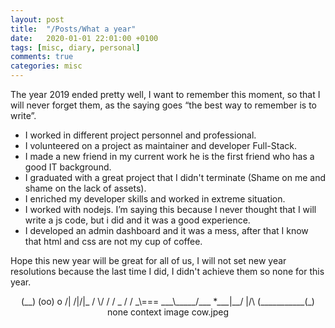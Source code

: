 ```yaml
---
layout: post
title:  "/Posts/What a year"
date:   2020-01-01 22:01:00 +0100
tags: [misc, diary, personal]
comments: true
categories: misc
---
```


The year 2019 ended pretty well, I want to remember this moment, so that I will never forget them, as the saying goes “the best way to remember is to write”.
- I worked in different project personnel and professional.
- I volunteered on a project as maintainer and developer Full-Stack.
- I made a new friend in my current work he is the first friend who has a good IT background.
- I graduated with a great project that I didn't terminate (Shame on me and shame on the lack of assets).
- I enriched my developer skills and worked in extreme situation.
- I worked with nodejs. I’m saying this because I never thought that I will write a js code, but i did and it was a good experience.
- I developed an admin dashboard and it was a mess, after that I know that html and css are not my cup of coffee.

Hope this new year will be great for all of us, I will not set new year resolutions because the last time I did, I didn't achieve them so none for this year.
<p align="center">
           (__)                    
           (oo)    o     /| /|/|_  
           / \/    /     /      _ /  
          /  _\===    ___\_____/___  
     *___|__/ |/\    (___________(_)
      none context image cow.jpeg
</p>

